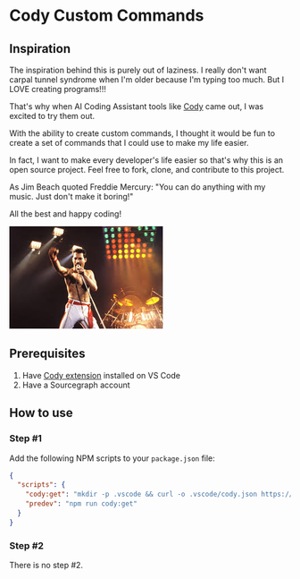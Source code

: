# Cody Custom Commands

## Inspiration

The inspiration behind this is purely out of laziness. I really don't want carpal tunnel syndrome when I'm older because I'm typing too much. But I LOVE creating programs!!!

That's why when AI Coding Assistant tools like [Cody](https://sourcegraph.com/cody) came out, I was excited to try them out.

With the ability to create custom commands, I thought it would be fun to create a set of commands that I could use to make my life easier.

In fact, I want to make every developer's life easier so that's why this is an open source project. Feel free to fork, clone, and contribute to this project.

As Jim Beach quoted Freddie Mercury: "You can do anything with my music. Just don't make it boring!"

All the best and happy coding!

![Freddie Mercury](./assets/freddie_mercury.jpeg)

## Prerequisites

1. Have [Cody extension](https://sourcegraph.com/cody) installed on VS Code
2. Have a Sourcegraph account

## How to use

### Step #1

Add the following NPM scripts to your `package.json` file:

```json
{
  "scripts": {
    "cody:get": "mkdir -p .vscode && curl -o .vscode/cody.json https://raw.githubusercontent.com/automation-consulting-2024/cody-custom-commands/main/cody.json",
    "predev": "npm run cody:get"
  }
}
```

### Step #2

There is no step #2.
